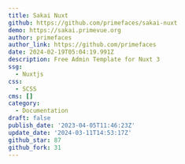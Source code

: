 ```yaml
---
title: Sakai Nuxt
github: https://github.com/primefaces/sakai-nuxt
demo: https://sakai.primevue.org
author: primefaces
author_link: https://github.com/primefaces
date: 2024-02-19T05:04:19.991Z
description: Free Admin Template for Nuxt 3
ssg:
  - Nuxtjs
css:
  - SCSS
cms: []
category:
  - Documentation
draft: false
publish_date: '2023-04-05T11:46:23Z'
update_date: '2024-03-11T14:53:17Z'
github_star: 87
github_fork: 31
---
```

